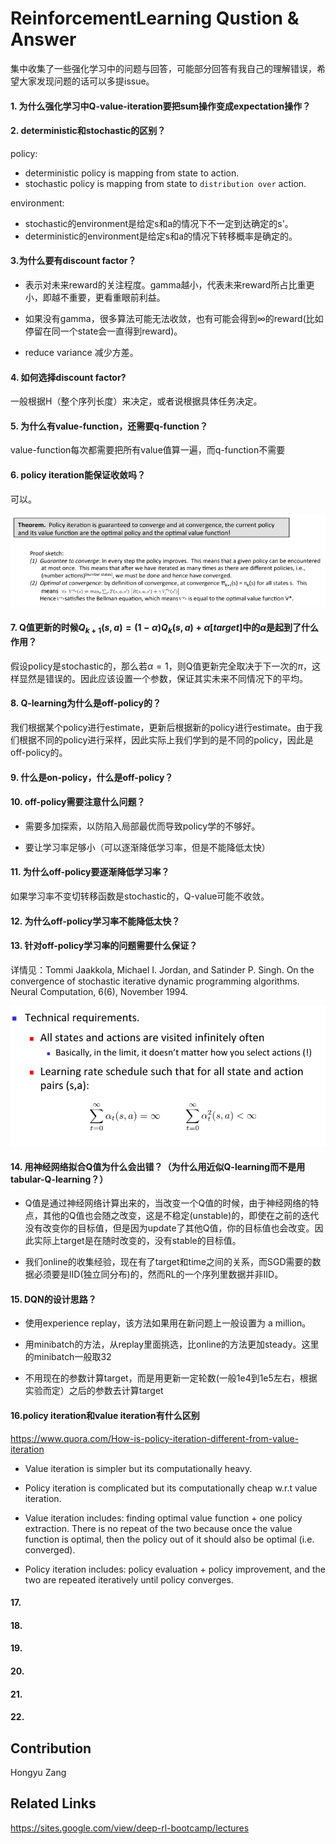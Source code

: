 # ReinforcementLearning Qustion & Answer

集中收集了一些强化学习中的问题与回答，可能部分回答有我自己的理解错误，希望大家发现问题的话可以多提issue。

#### 1. 为什么强化学习中Q-value-iteration要把sum操作变成expectation操作？


#### 2. deterministic和stochastic的区别？

policy:

- deterministic policy is mapping from state to action.
- stochastic policy is mapping from state to `distribution over` action.

environment:

- stochastic的environment是给定s和a的情况下不一定到达确定的s'。
- deterministic的environment是给定s和a的情况下转移概率是确定的。


#### 3.为什么要有discount factor？

- 表示对未来reward的关注程度。gamma越小，代表未来reward所占比重更小，即越不重要，更看重眼前利益。

- 如果没有gamma，很多算法可能无法收敛，也有可能会得到$\infty$的reward(比如停留在同一个state会一直得到reward)。

- reduce variance 减少方差。

#### 4. 如何选择discount factor?

一般根据H（整个序列长度）来决定，或者说根据具体任务决定。

#### 5. 为什么有value-function，还需要q-function？

value-function每次都需要把所有value值算一遍，而q-function不需要

#### 6. policy iteration能保证收敛吗？

可以。

![](./img/6.png)

#### 7. Q值更新的时候$Q_{k+1}(s,a)=(1-\alpha)Q_k(s,a)+\alpha [target]$中的$\alpha$是起到了什么作用？

假设policy是stochastic的，那么若$\alpha=1$，则Q值更新完全取决于下一次的$\pi$，这样显然是错误的。因此应该设置一个参数，保证其实未来不同情况下的平均。

#### 8. Q-learning为什么是off-policy的？

我们根据某个policy进行estimate，更新后根据新的policy进行estimate。由于我们根据不同的policy进行采样，因此实际上我们学到的是不同的policy，因此是off-policy的。

#### 9. 什么是on-policy，什么是off-policy？


#### 10. off-policy需要注意什么问题？

- 需要多加探索，以防陷入局部最优而导致policy学的不够好。

- 要让学习率足够小（可以逐渐降低学习率，但是不能降低太快）

#### 11. 为什么off-policy要逐渐降低学习率？

如果学习率不变切转移函数是stochastic的，Q-value可能不收敛。

#### 12. 为什么off-policy学习率不能降低太快？

#### 13. 针对off-policy学习率的问题需要什么保证？

详情见：Tommi Jaakkola, Michael I. Jordan, and Satinder P. Singh. On the convergence of stochastic iterative dynamic programming algorithms. Neural Computation, 6(6), November 1994.

![](./img/13.png)

#### 14. 用神经网络拟合Q值为什么会出错？（为什么用近似Q-learning而不是用tabular-Q-learning？）

- Q值是通过神经网络计算出来的，当改变一个Q值的时候，由于神经网络的特点，其他的Q值也会随之改变，这是不稳定(unstable)的，即使在之前的迭代没有改变你的目标值，但是因为update了其他Q值，你的目标值也会改变。因此实际上target是在随时改变的，没有stable的目标值。

- 我们online的收集经验，现在有了target和time之间的关系，而SGD需要的数据必须要是IID(独立同分布)的，然而RL的一个序列里数据并非IID。

#### 15. DQN的设计思路？

- 使用experience replay，该方法如果用在新问题上一般设置为 a million。

- 用minibatch的方法，从replay里面挑选，比online的方法更加steady。这里的minibatch一般取32

- 不用现在的参数计算target，而是用更新一定轮数(一般1e4到1e5左右，根据实验而定）之后的参数去计算target


#### 16.policy iteration和value iteration有什么区别

https://www.quora.com/How-is-policy-iteration-different-from-value-iteration

- Value iteration is simpler but its computationally heavy.

- Policy iteration is complicated but its computationally cheap w.r.t value iteration.

- Value iteration includes: finding optimal value function + one policy extraction. There is no repeat of the two because once the value function is optimal, then the policy out of it should also be optimal (i.e. converged).

- Policy iteration includes: policy evaluation + policy improvement, and the two are repeated iteratively until policy converges.

#### 17. 

#### 18.

#### 19.

#### 20.

#### 21.

#### 22.

## Contribution

Hongyu Zang

## Related Links

https://sites.google.com/view/deep-rl-bootcamp/lectures


